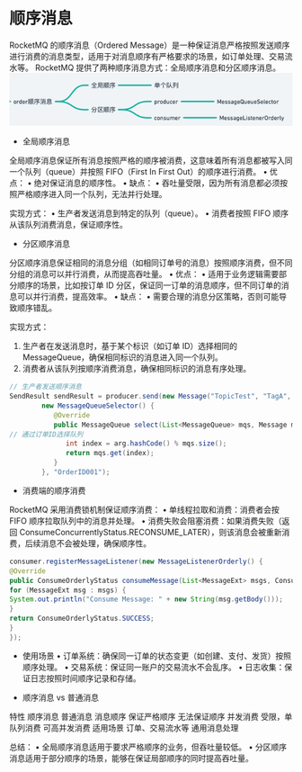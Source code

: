 # 顺序消息

RocketMQ 的顺序消息（Ordered Message）是一种保证消息严格按照发送顺序进行消费的消息类型，适用于对消息顺序有严格要求的场景，如订单处理、交易流水等。
RocketMQ 提供了两种顺序消息方式：全局顺序消息和分区顺序消息。
![img.png](../assets/order.png)
- 全局顺序消息

全局顺序消息保证所有消息按照严格的顺序被消费，这意味着所有消息都被写入同一个队列（queue）并按照 FIFO（First In First Out）的顺序进行消费。
•	优点：
•	绝对保证消息的顺序性。
•	缺点：
•	吞吐量受限，因为所有消息都必须按照严格顺序进入同一个队列，无法并行处理。

实现方式：
•	生产者发送消息到特定的队列（queue）。
•	消费者按照 FIFO 顺序从该队列消费消息，保证顺序性。

- 分区顺序消息

分区顺序消息保证相同的消息分组（如相同订单号的消息）按照顺序消费，但不同分组的消息可以并行消费，从而提高吞吐量。
•	优点：
•	适用于业务逻辑需要部分顺序的场景，比如按订单 ID 分区，保证同一订单的消息顺序，但不同订单的消息可以并行消费，提高效率。
•	缺点：
•	需要合理的消息分区策略，否则可能导致顺序错乱。

实现方式：
1.	生产者在发送消息时，基于某个标识（如订单 ID）选择相同的 MessageQueue，确保相同标识的消息进入同一个队列。
2.	消费者从该队列按顺序消费消息，确保相同标识的消息有序处理。

```java
// 生产者发送顺序消息
SendResult sendResult = producer.send(new Message("TopicTest", "TagA", "OrderID001", "Hello RocketMQ".getBytes()),
        new MessageQueueSelector() {
           @Override
           public MessageQueue select(List<MessageQueue> mqs, Message msg, Object arg) {
// 通过订单ID选择队列
              int index = arg.hashCode() % mqs.size();
              return mqs.get(index);
           }
        }, "OrderID001");
```
- 消费端的顺序消费

RocketMQ 采用消费锁机制保证顺序消费：
•	单线程拉取和消费：消费者会按 FIFO 顺序拉取队列中的消息并处理。
•	消费失败会阻塞消费：如果消费失败（返回 ConsumeConcurrentlyStatus.RECONSUME_LATER），则该消息会被重新消费，后续消息不会被处理，确保顺序性。
``` java
consumer.registerMessageListener(new MessageListenerOrderly() {
@Override
public ConsumeOrderlyStatus consumeMessage(List<MessageExt> msgs, ConsumeOrderlyContext context) {
for (MessageExt msg : msgs) {
System.out.println("Consume Message: " + new String(msg.getBody()));
}
return ConsumeOrderlyStatus.SUCCESS;
}
});
```


- 使用场景
   •	订单系统：确保同一订单的状态变更（如创建、支付、发货）按照顺序处理。
   •	交易系统：保证同一账户的交易流水不会乱序。
   •	日志收集：保证日志按照时间顺序记录和存储。


- 顺序消息 vs 普通消息

特性	顺序消息	普通消息
消息顺序	保证严格顺序	无法保证顺序
并发消费	受限，单队列消费	可高并发消费
适用场景	订单、交易流水等	通用消息处理

总结：
•	全局顺序消息适用于要求严格顺序的业务，但吞吐量较低。
•	分区顺序消息适用于部分顺序的场景，能够在保证局部顺序的同时提高吞吐量。
